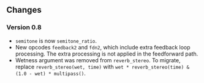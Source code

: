 ## Changes

### Version 0.8

- `semitone` is now `semitone_ratio`.
- New opcodes `feedback2` and `fdn2`, which include extra feedback loop processing. The extra processing is not applied
in the feedforward path.
- Wetness argument was removed from `reverb_stereo`. To migrate, replace `reverb_stereo(wet, time)` with
  `wet * reverb_stereo(time) & (1.0 - wet) * multipass()`.
